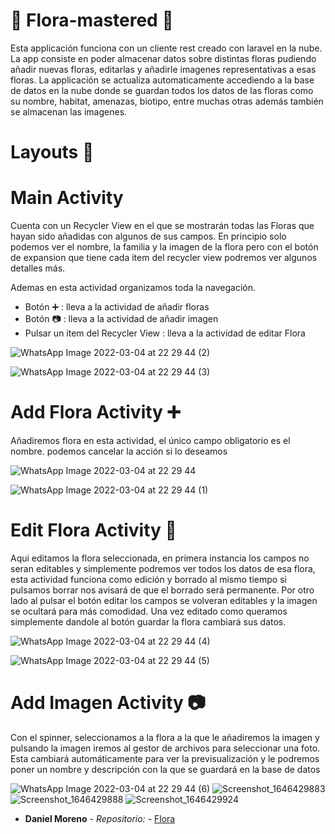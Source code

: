 # :hibiscus: Flora-mastered :hibiscus: 

Esta applicación funciona con un cliente rest creado con laravel en la nube. La app consiste en poder almacenar datos sobre distintas floras pudiendo añadir nuevas floras,
editarlas y añadirle imagenes representativas a esas floras. La applicación se actualiza automaticamente accediendo a la base de datos en la nube donde se guardan todos los datos
de las floras como su nombre, habitat, amenazas, biotipo, entre muchas otras  además también se almacenan las imagenes.


# Layouts :bouquet:

# Main Activity

Cuenta con un Recycler View en el que se mostrarán todas las Floras que hayan sido añadidas con algunos de sus campos. En principio solo podemos ver el nombre, la familia
y la imagen de la flora pero con el botón de expansion que tiene cada item del recycler view podremos ver algunos detalles más.

Ademas en esta actividad organizamos toda la navegación. 
* Botón :heavy_plus_sign: : lleva a la actividad de añadir floras
* Botón :camera: : lleva a la actividad de añadir imagen
* Pulsar un item del Recycler View : lleva a la actividad de editar Flora

![WhatsApp Image 2022-03-04 at 22 29 44 (2)](https://user-images.githubusercontent.com/81224742/156845476-395c08fa-2ea9-42e2-b8d0-cde6b841a0f8.jpeg)

![WhatsApp Image 2022-03-04 at 22 29 44 (3)](https://user-images.githubusercontent.com/81224742/156845475-d7eedc0d-5df8-4965-8b5d-2dcbbfaa135b.jpeg)



# Add Flora Activity :heavy_plus_sign:

Añadiremos flora en esta actividad, el único campo obligatorio es el nombre. podemos cancelar la acción si lo deseamos 


![WhatsApp Image 2022-03-04 at 22 29 44](https://user-images.githubusercontent.com/81224742/156845480-e66ed748-07eb-4989-80be-87cfd156270e.jpeg)

![WhatsApp Image 2022-03-04 at 22 29 44 (1)](https://user-images.githubusercontent.com/81224742/156845478-bb7c9abb-435d-4df1-8be7-9cb7b8cb53cf.jpeg)





# Edit Flora Activity :pencil:

Aqui editamos la flora seleccionada, en primera instancia los campos no seran editables y simplemente podremos ver todos los datos de esa flora, esta 
actividad funciona como edición y borrado al mismo tiempo si pulsamos borrar nos avisará de que el borrado será permanente.
Por otro lado al pulsar el botón editar los campos se volveran editables y la imagen se ocultará para más comodidad. Una vez editado como queramos simplemente 
dandole al botón guardar la flora cambiará sus datos.

![WhatsApp Image 2022-03-04 at 22 29 44 (4)](https://user-images.githubusercontent.com/81224742/156845472-87c75448-9fd6-4247-accb-09e41c31556c.jpeg)

![WhatsApp Image 2022-03-04 at 22 29 44 (5)](https://user-images.githubusercontent.com/81224742/156845485-6c310712-3f25-44d7-add6-a039005f5561.jpeg)

# Add Imagen Activity :camera:
 
 Con el spinner, seleccionamos a la flora a la que le añadiremos la imagen y pulsando la imagen iremos al gestor de archivos para seleccionar una foto. 
 Esta cambiará automáticamente para ver la previsualización y le podremos poner un nombre y descripción con la que se guardará en la base de datos


![WhatsApp Image 2022-03-04 at 22 29 44 (6)](https://user-images.githubusercontent.com/81224742/156845483-9f51243d-048c-44b2-ba30-4f0525a365f3.jpeg)
![Screenshot_1646429883](https://user-images.githubusercontent.com/81224742/156845339-25986262-cdaf-4948-bc46-eab4bd4a836b.png)
![Screenshot_1646429888](https://user-images.githubusercontent.com/81224742/156845348-94ca0a98-4770-4263-8bf4-4ae8cb238f3a.png)
![Screenshot_1646429924](https://user-images.githubusercontent.com/81224742/156845350-521308b7-60c4-4149-9b99-45496b72282f.png)





* **Daniel Moreno** - *Repositorio:* - [Flora](https://informatica.ieszaidinvergeles.org:10012/)
